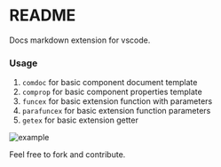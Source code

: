 # README

Docs markdown extension for vscode.

### Usage

1. `comdoc` for basic component document template
2. `comprop` for basic component properties template
3. `funcex` for basic extension function with parameters
4. `parafuncex` for basic extension function parameters
5. `getex` for basic extension getter

![example](https://s4.gifyu.com/images/examplee4adfdc6116933ff.gif)

Feel free to fork and contribute.

